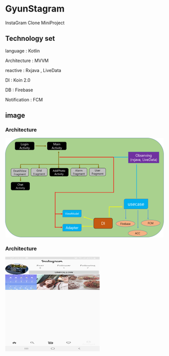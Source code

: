 # GyunStagram

InstaGram Clone MiniProject

## Technology set

language      :  Kotlin

Architecture  :  MVVM

reactive      :  Rxjava , LiveData

DI            :  Koin 2.0

DB            :  Firebase

Notification  :  FCM


## image

### Architecture

![architecture](./sow/architecture.png)

### Architecture
<img src="./sow/sample1.jpg" width="300" height="300">
